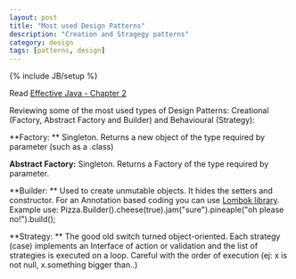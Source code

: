 ```yaml
---
layout: post
title: "Most used Design Patterns"
description: "Creation and Stragegy patterns"
category: design
tags: [patterns, design]
---
```

{% include JB/setup %}

Read [Effective Java - Chapter 2]( https://www.google.de/url?sa=t&rct=j&q=&esrc=s&source=web&cd=2&cad=rja&uact=8&ved=0CCgQFjAB&url=http%3A%2F%2Fuet.vnu.edu.vn%2F~chauttm%2Fe-books%2Fjava%2FEffective.Java.2nd.Edition.May.2008.3000th.Release.pdf&ei=2HeZVZKcNcelsgHXl4uIDg&usg=AFQjCNHaTVJ7cBfChZStN4QTEuewWLo98Q&sig2=IJlN2Z-fwa3_jFtq8ixtrQ&bvm=bv.96952980,d.bGg)

Reviewing some of the most used types of Design Patterns: Creational (Factory, Abstract Factory and Builder) and Behavioural (Strategy):

**Factory: **
  Singleton. Returns a new object of the type required by parameter (such as a .class)

**Abstract Factory:**
  Singleton. Returns a Factory of the type required by parameter.

**Builder: **
  Used to create unmutable objects. It hides the setters and constructor.
  For an Annotation based coding you can use [Lombok library](https://projectlombok.org/).
  Example use: Pizza.Builder().cheese(true).jam("sure").pineaple("oh please no!").build();

**Strategy: **
  The good old switch turned object-oriented.
  Each strategy (case) implements an Interface of action or validation and the list of strategies is executed on a loop.
  Careful with the order of execution (ej: x is not null, x.something bigger than..)
